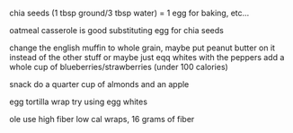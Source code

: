 chia seeds (1 tbsp ground/3 tbsp water) = 1 egg for baking, etc...

oatmeal casserole is good substituting egg for chia seeds 

change the english muffin to whole grain, maybe put peanut butter on it instead of the other stuff or maybe just eqq whites with the peppers
    add a whole cup of blueberries/strawberries (under 100 calories)

snack do a quarter cup of almonds and an apple

egg tortilla wrap try using egg whites 

ole use high fiber low cal wraps, 16 grams of fiber 